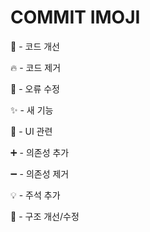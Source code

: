 # COMMIT IMOJI
🎨 - 코드 개선

🔥 - 코드 제거

🐛 - 오류 수정

✨ - 새 기능

💄 - UI 관련

➕ - 의존성 추가

➖ - 의존성 제거

💡 - 주석 추가

🔧 - 구조 개선/수정
